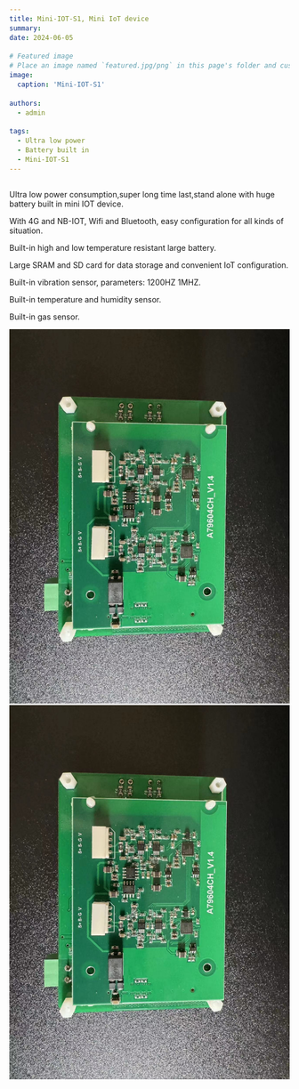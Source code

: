 ```yaml
---
title: Mini-IOT-S1, Mini IoT device
summary:
date: 2024-06-05

# Featured image
# Place an image named `featured.jpg/png` in this page's folder and customize its options here.
image:
  caption: 'Mini-IOT-S1'

authors:
  - admin

tags:
  - Ultra low power
  - Battery built in
  - Mini-IOT-S1
---
```


##

Ultra low power consumption,super long time last,stand alone with huge battery built in mini IOT device.

With 4G and NB-IOT, Wifi and Bluetooth, easy configuration for all kinds of situation.

Built-in high and low temperature resistant large battery.

Large SRAM and SD card for data storage and convenient IoT configuration.

Built-in vibration sensor, parameters: 1200HZ 1MHZ.

Built-in temperature and humidity sensor.

Built-in gas sensor.

![Image alt](images/my-image.jpg)
![Image alt](images/my-image1.jpg)



